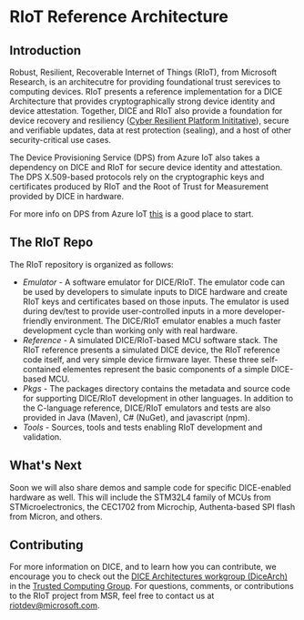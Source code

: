 # RIoT Reference Architecture
## Introduction
Robust, Resilient, Recoverable Internet of Things (RIoT), from Microsoft Research, is an architecutre for providing foundational trust serevices to computing devices. RIoT presents a reference implementation for a DICE Architecture that provides cryptographically strong device identity and device attestation.  Together, DICE and RIoT also provide a foundation for device recovery and resiliency ([Cyber Resilient Platform Inititative](https://aka.ms/cyrep)), secure and verifiable updates, data at rest protection (sealing), and a host of other security-critical use cases.

The Device Provisioning Service (DPS) from Azure IoT also takes a dependency on DICE and RIoT for secure device identity and attestation.  The DPS X.509-based protocols rely on the cryptographic keys and certificates produced by RIoT and the Root of Trust for Measurement provided by DICE in hardware.

For more info on DPS from Azure IoT [this](https://docs.microsoft.com/en-us/azure/iot-dps/) is a good place to start.

## The RIoT Repo
The RIoT repository is organized as follows:
 * _Emulator_ -  A software emulator for DICE/RIoT.  The emulator code can be used by developers to simulate inputs to DICE hardware and create RIoT keys and certificates based on those inputs.  The emulator is used during dev/test to provide user-controlled inputs in a more developer-friendly environment.  The DICE/RIoT emulator enables a much faster development cycle than working only with real hardware. 
 * _Reference_ - A simulated DICE/RIoT-based MCU software stack.  The RIoT reference presents a simulated DICE device, the RIoT reference code itself, and very simple device firmware layer.  These three self-contained elementes represent the basic components of a simple DICE-based MCU.  
 * _Pkgs_ - The packages directory contains the metadata and source code for supporting DICE/RIoT development in other languages.  In addition to the C-language reference, DICE/RIoT emulators and tests are also provided in Java (Maven), C# (NuGet), and javascript (npm).
 * _Tools_ - Sources, tools and tests enabling RIoT development and validation.

## What's Next
Soon we will also share demos and sample code for specific DICE-enabled hardware as well.  This will include the STM32L4 family of MCUs from STMicroelectronics, the CEC1702 from Microchip, Authenta-based SPI flash from Micron, and others.

## Contributing
For more information on DICE, and to learn how you can contribute, we encourage you to check out the [DICE Architectures workgroup (DiceArch)](https://trustedcomputinggroup.org/work-groups/dice-architectures/) in the [Trusted Computing Group](https://trustedcomputinggroup.org/).  For questions, comments, or contributions to the RIoT project from MSR, feel free to contact us at riotdev@microsoft.com.

  


